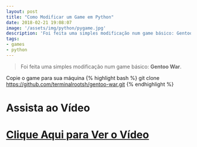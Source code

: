 ```yaml
---
layout: post
title: "Como Modificar um Game em Python"
date: 2018-02-21 19:08:07
image: '/assets/img/python/pygame.jpg'
description: 'Foi feita uma simples modificação num game básico: Gentoo War.'
tags:
- games
- python
---
```


> Foi feita uma simples modificação num game básico: __Gentoo War__.

Copie o game para sua máquina
{% highlight bash %}
git clone https://github.com/terminalrootsh/gentoo-war.git
{% endhighlight  %}

# Assista ao Vídeo

# [Clique Aqui para Ver o Vídeo](https://www.youtube.com/watch?v=U_-67d9pryI)



<script async src="https://pagead2.googlesyndication.com/pagead/js/adsbygoogle.js"></script>

<!-- Informat -->
<ins class="adsbygoogle"
 style="display:block"
 data-ad-client="ca-pub-2838251107855362"
 data-ad-slot="2327980059"
 data-ad-format="auto"
 data-full-width-responsive="true"></ins>

<script>
(adsbygoogle = window.adsbygoogle || []).push({});
</script>




